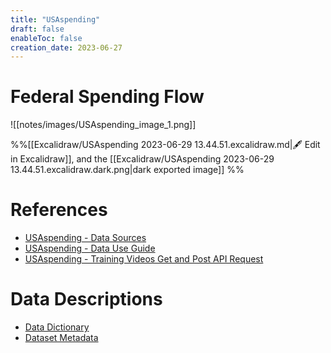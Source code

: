 ```yaml
---
title: "USAspending"
draft: false
enableToc: false
creation_date: 2023-06-27
---
```


# Federal Spending Flow
![[notes/images/USAspending_image_1.png]]

%%[[Excalidraw/USAspending 2023-06-29 13.44.51.excalidraw.md|🖋 Edit in Excalidraw]], and the [[Excalidraw/USAspending 2023-06-29 13.44.51.excalidraw.dark.png|dark exported image]] %%

# References
- [USAspending - Data Sources](https://www.usaspending.gov/data-sources)
- [USAspending - Data Use Guide](https://www.usaspending.gov/federal-spending-guide)
- [USAspending - Training Videos Get and Post API Request](https://www.usaspending.gov/training-videos)

# Data Descriptions
- [Data Dictionary](https://www.usaspending.gov/data-dictionary)
- [Dataset Metadata](https://www.usaspending.gov/download_center/dataset_metadata)